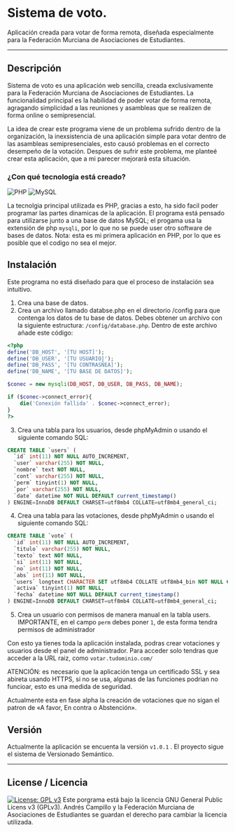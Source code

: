 # Sistema de voto.
Aplicación creada para votar de forma remota, diseñada especialmente para la Federación Murciana de Asociaciones de Estudiantes.

---

## Descripción

Sistema de voto es una aplicación web sencilla, creada exclusivamente para la Federación Murciana de Asociaciones de Estudiantes. La funcionalidad principal es la habilidad de poder votar de forma remota, agragando simplicidad a las reuniones y asambleas que se realizen de forma online o semipresencial.

La idea de crear este programa viene de un problema sufrido dentro de la organización, la inexsistencia de una aplicación simple para votar dentro de las asambleas semipresenciales, esto causó problemas en el correcto desempeño de la votación.
Despues de sufrir este problema, me planteé crear esta aplicación, que a mi parecer mejorará esta situación. 

### ¿Con qué tecnologia está creado?
![PHP](https://img.shields.io/badge/php-%23777BB4.svg?style=for-the-badge&logo=php&logoColor=white) ![MySQL](https://img.shields.io/badge/mysql-%2300f.svg?style=for-the-badge&logo=mysql&logoColor=white)

La tecnolgia principal utilizada es PHP, gracias a esto, ha sido facil poder programar las partes dinamicas de la aplicación. El programa está pensado para utilizarse junto a una base de datos MySQL; el progama usa la extensión de php ```mysqli```, por lo que no se puede user otro software de bases de datos.
Nota: esta es mi primera aplicación en PHP, por lo que es posible que el codigo no sea el mejor.

## Instalación

Este programa no está diseñado para que el proceso de instalación sea intuitivo.
1. Crea una base de datos.
2. Crea un archivo llamado databse.php en el directorio /config para que contenga los datos de tu base de datos. Debes obtener un archivo con la siguiente estructura:  ```/config/database.php```. Dentro de este archivo añade este código:
```php
<?php
define('DB_HOST', '[TU HOST]');
define('DB_USER', '[TU USUARIO]');
define('DB_PASS', '[TU CONTRASÑEA]');
define('DB_NAME', '[TU BASE DE DATOS]');

$conec = new mysqli(DB_HOST, DB_USER, DB_PASS, DB_NAME);

if ($conec->connect_error){
    die('Conexión fallida' . $conec->connect_error);
}
?>
```
3. Crea una tabla para los usuarios, desde phpMyAdmin o usando el siguiente comando SQL:
```SQL
CREATE TABLE `users` (
  `id` int(11) NOT NULL AUTO_INCREMENT,
  `user` varchar(255) NOT NULL,
  `nombre` text NOT NULL,
  `cont` varchar(255) NOT NULL,
  `perm` tinyint(1) NOT NULL,
  `por` varchar(255) NOT NULL,
  `date` datetime NOT NULL DEFAULT current_timestamp()
) ENGINE=InnoDB DEFAULT CHARSET=utf8mb4 COLLATE=utf8mb4_general_ci;
```

4. Crea una tabla para las votaciones, desde phpMyAdmin o usando el siguiente comando SQL:
```SQL
CREATE TABLE `vote` (
  `id` int(11) NOT NULL AUTO_INCREMENT,
  `titulo` varchar(255) NOT NULL,
  `texto` text NOT NULL,
  `si` int(11) NOT NULL,
  `no` int(11) NOT NULL,
  `abs` int(11) NOT NULL,
  `users` longtext CHARACTER SET utf8mb4 COLLATE utf8mb4_bin NOT NULL CHECK (json_valid(`users`)),
  `activa` tinyint(1) NOT NULL,
  `fecha` datetime NOT NULL DEFAULT current_timestamp()
) ENGINE=InnoDB DEFAULT CHARSET=utf8mb4 COLLATE=utf8mb4_general_ci;
```

5. Crea un usuario con permisos de manera manual en la tabla users. IMPORTANTE, en el campo ```perm``` debes poner ```1```, de esta forma tendra permisos de administrador

Con esto ya tienes toda la aplicación instalada, podras crear votaciones y usuarios desde el panel de administrador. Para acceder solo tendras que acceder a la URL raiz, como ```votar.tudominio.com/```

ATENCIÓN: es necesario que la aplicación tenga un certificado SSL y sea abireta usando HTTPS, si no se usa, algunas de las funciones podrian no funcioar, esto es una medida de seguridad.

Actualmente esta en fase alpha la creación de votaciones que no sigan el patron de «A favor, En contra o Abstención».

## Versión
Actualmente la aplicación se encuenta la versión ```v1.0.1``` .
El proyecto sigue el sistema de Versionado Semántico.  


---
## License / Licencia

[![License: GPL v3](https://img.shields.io/badge/License-GPLv3-blue.svg)](https://github.com/andrescampill/Sistema-voto/blob/main/LICENSE)
Este porgrama está bajo la licencia GNU General Public Licens v3 (GPLv3). Andrés Campillo y la Federación Murciana de Asociaciones de Estudiantes se guardan el derecho para cambiar la licencia utilizada. 
